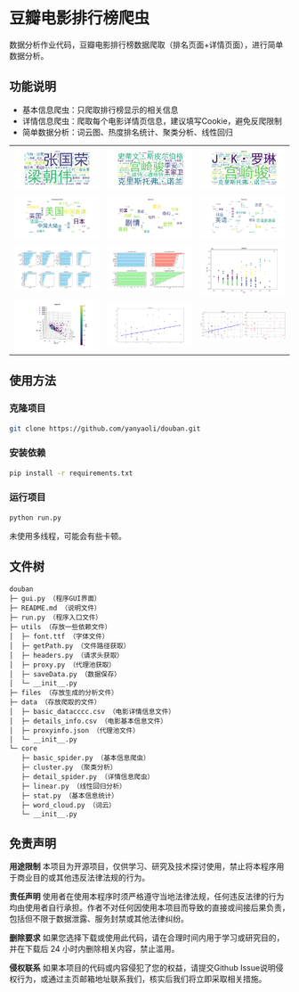 # 豆瓣电影排行榜爬虫

数据分析作业代码，豆瓣电影排行榜数据爬取（排名页面+详情页面），进行简单数据分析。


## 功能说明

- 基本信息爬虫：只爬取排行榜显示的相关信息
- 详情信息爬虫：爬取每个电影详情页信息，建议填写Cookie，避免反爬限制
- 简单数据分析：词云图、热度排名统计、聚类分析、线性回归

<html><body>
<table>
<tr>
<td><img src="./files/词云图/主演词云图.png" alt="主演词云图"/></td>
<td><img src="./files/词云图/导演词云图.png" alt="导演词云图"/></td>
<td><img src="./files/词云图/编剧词云图.png" alt="编剧词云图"/></td>
</tr>
<tr>
<td><img src="./files/词云图/制片国家或地区词云图.png" alt="制片国家或地区词云图"/></td>
<td><img src="./files/词云图/类型词云图.png" alt="类型词云图"/></td>
<td><img src="./files/词云图/语言词云图.png" alt="语言词云图"/></td>
</tr>
<tr>
<td><img src="./files/分析图/热榜.png" alt="热榜"/></td>
<td><img src="./files/分析图/排行榜.png" alt="排行榜"/></td>
<td><img src="./files/分析图/二维聚类分析.png" alt="二维聚类分析"/></td>
</tr>
<tr>
<td><img src="./files/分析图/三维聚类分析.png" alt="三维聚类分析"/></td>
<td><img src="./files/分析图/线性回归分析.png" alt="线性回归"/></td>
<td><img src="./files/分析图/线性回归_评分与评分人数.png" alt="线性回归_评分与评分人数"/></td>
</tr>
</table>
</body></html>

## 使用方法

### 克隆项目

```bash
git clone https://github.com/yanyaoli/douban.git
```

### 安装依赖

```bash
pip install -r requirements.txt
```

### 运行项目

```bash
python run.py
```
未使用多线程，可能会有些卡顿。


## 文件树

```
douban
├─ gui.py （程序GUI界面）
├─ README.md （说明文件）
├─ run.py （程序入口文件）
├─ utils （存放一些依赖文件）
│  ├─ font.ttf （字体文件）
│  ├─ getPath.py （文件路径获取）
│  ├─ headers.py （请求头获取）
│  ├─ proxy.py （代理池获取）
│  ├─ saveData.py （数据保存）
│  └─ __init__.py
├─ files （存放生成的分析文件）
├─ data （存放爬取的文件）
│  ├─ basic_datacccc.csv （电影详情信息文件）
│  ├─ details_info.csv （电影基本信息文件）
│  ├─ proxyinfo.json （代理池文件）
│  └─ __init__.py
└─ core
   ├─ basic_spider.py （基本信息爬虫）
   ├─ cluster.py （聚类分析）
   ├─ detail_spider.py （详情信息爬虫）
   ├─ linear.py （线性回归分析）
   ├─ stat.py （基本信息统计）
   ├─ word_cloud.py （词云）
   └─ __init__.py
```

## 免责声明

**用途限制** 本项目为开源项目，仅供学习、研究及技术探讨使用，禁止将本程序用于商业目的或其他违反法律法规的行为。

**责任声明** 使用者在使用本程序时须严格遵守当地法律法规，任何违反法律的行为均由使用者自行承担。作者不对任何因使用本项目而导致的直接或间接后果负责，包括但不限于数据泄露、服务封禁或其他法律纠纷。

**删除要求** 如果您选择下载或使用此代码，请在合理时间内用于学习或研究目的，并在下载后 24 小时内删除相关内容，禁止滥用。

**侵权联系** 如果本项目的代码或内容侵犯了您的权益，请提交Github Issue说明侵权行为，或通过主页邮箱地址联系我们，核实后我们将立即采取相关措施。
